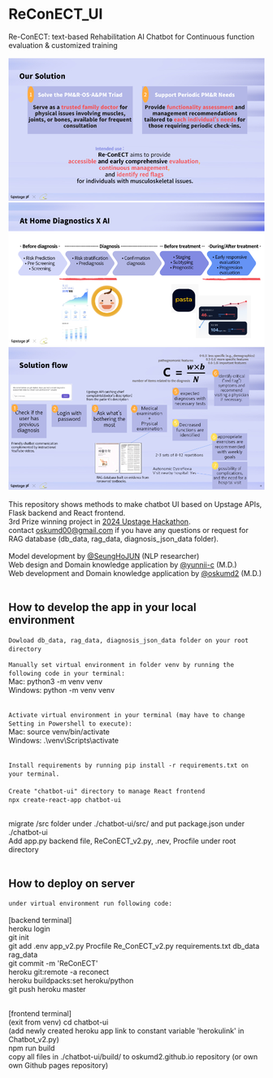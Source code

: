# ReConECT_UI
Re-ConECT: text-based Rehabilitation AI Chatbot for Continuous function evaluation & customized training  <br /> <br />
![Alt text 1](Photo_1.png)
![Alt text 1](Photo_2.png)
![Alt text 1](Photo_3.png)  <br /> <br />
This repository shows methods to make chatbot UI based on Upstage APIs, Flask backend and React frontend. <br />
3rd Prize winning project in [2024 Upstage Hackathon](https://m.economidaily.com/view/20240930081039778). <br />
contact oskumd00@gmail.com if you have any questions or request for RAG database (db_data, rag_data, diagnosis_json_data folder). <br /><br />
Model development by [@SeungHoJUN](https://github.com/SeungHoJUN) (NLP researcher) <br />
Web design and Domain knowledge application by [@yunnii-c](https://www.github.com/yunnii-c) (M.D.) <br />
Web development and Domain knowledge application by [@oskumd2](https://www.github.com/oskumd2) (M.D.)<br /><br />

## How to develop the app in your local environment

`Dowload db_data, rag_data, diagnosis_json_data folder on your root directory`<br />


`Manually set virtual environment in folder venv by running the following code in your terminal:`<br />
Mac: python3 -m venv venv<br />
Windows: python -m venv venv<br /><br />

`Activate virtual environment in your terminal (may have to change Setting in Powershell to execute):`<br />
Mac: source venv/bin/activate<br />
Windows: .\venv\Scripts\activate<br /><br />

`Install requirements by running pip install -r requirements.txt on your terminal.`<br /><br />
`Create "chatbot-ui" directory to manage React frontend`<br />
`npx create-react-app chatbot-ui`<br /><br />

migrate /src folder under ./chatbot-ui/src/ and put package.json under ./chatbot-ui<br />
Add app.py backend file, ReConECT_v2.py, .nev, Procfile under root directory<br /><br />

## How to deploy on server
`under virtual environment run following code:`<br /><br />
[backend terminal] <br />
heroku login<br />
git init<br />
git add .env app_v2.py Procfile Re_ConECT_v2.py requirements.txt db_data rag_data<br />
git commit -m 'ReConECT'<br />
heroku git:remote -a reconect<br />
heroku buildpacks:set heroku/python<br />
git push heroku master<br /><br />

[frontend terminal] <br />
(exit from venv) cd chatbot-ui<br />
(add newly created heroku app link to constant variable 'herokulink' in Chatbot_v2.py) <br />
npm run build<br />
copy all files in ./chatbot-ui/build/ to oskumd2.github.io repository (or own own Github pages repository)
